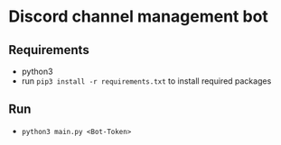 # Discord channel management bot

## Requirements
- python3
- run `pip3 install -r requirements.txt` to install required packages

## Run
- `python3 main.py <Bot-Token>`
